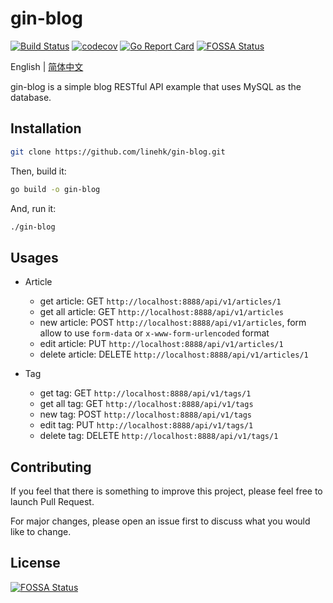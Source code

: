 # gin-blog

[![Build Status](https://travis-ci.org/linehk/gin-blog.svg?branch=master)](https://travis-ci.org/linehk/gin-blog)
[![codecov](https://codecov.io/gh/linehk/gin-blog/branch/master/graph/badge.svg)](https://codecov.io/gh/linehk/gin-blog)
[![Go Report Card](https://goreportcard.com/badge/github.com/linehk/gin-blog)](https://goreportcard.com/report/github.com/linehk/gin-blog)
[![FOSSA Status](https://app.fossa.io/api/projects/git%2Bgithub.com%2Flinehk%2Fgin-blog.svg?type=shield)](https://app.fossa.io/projects/git%2Bgithub.com%2Flinehk%2Fgin-blog?ref=badge_shield)

English | [简体中文](./README.md "简体中文")

gin-blog is a simple blog RESTful API example that uses MySQL as the database.

## Installation

```bash
git clone https://github.com/linehk/gin-blog.git
```

Then, build it:

```bash
go build -o gin-blog
```

And, run it:

```bash
./gin-blog
```

## Usages

* Article
  * get article: GET `http://localhost:8888/api/v1/articles/1`
  * get all article: GET `http://localhost:8888/api/v1/articles`
  * new article: POST `http://localhost:8888/api/v1/articles`, form allow to use `form-data` or `x-www-form-urlencoded` format
  * edit article: PUT `http://localhost:8888/api/v1/articles/1`
  * delete article: DELETE `http://localhost:8888/api/v1/articles/1`

* Tag
  * get tag: GET `http://localhost:8888/api/v1/tags/1`
  * get all tag: GET `http://localhost:8888/api/v1/tags`
  * new tag: POST `http://localhost:8888/api/v1/tags`
  * edit tag: PUT `http://localhost:8888/api/v1/tags/1`
  * delete tag: DELETE `http://localhost:8888/api/v1/tags/1`

## Contributing

If you feel that there is something to improve this project, please feel free to launch Pull Request.

For major changes, please open an issue first to discuss what you would like to change.

## License

[![FOSSA Status](https://app.fossa.com/api/projects/git%2Bgithub.com%2Flinehk%2Fgin-blog.svg?type=large)](https://app.fossa.com/projects/git%2Bgithub.com%2Flinehk%2Fgin-blog?ref=badge_large)